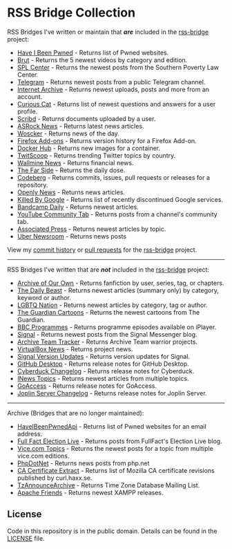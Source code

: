 # RSS Bridge Collection

RSS Bridges I've written or maintain that ***are*** included in the [rss-bridge](https://github.com/RSS-Bridge/rss-bridge) project:

- [Have I Been Pwned](https://github.com/RSS-Bridge/rss-bridge/blob/master/bridges/HaveIBeenPwnedBridge.php) - Returns list of Pwned websites.
- [Brut](https://github.com/RSS-Bridge/rss-bridge/blob/master/bridges/BrutBridge.php) - Returns the 5 newest videos by category and edition.
- [SPL Center](https://github.com/RSS-Bridge/rss-bridge/blob/master/bridges/SplCenterBridge.php) - Returns the newest posts from the Southern Poverty Law Center.
- [Telegram](https://github.com/RSS-Bridge/rss-bridge/blob/master/bridges/TelegramBridge.php) - Returns newest posts from a public Telegram channel.
- [Internet Archive](https://github.com/RSS-Bridge/rss-bridge/blob/master/bridges/InternetArchiveBridge.php) - Returns newest uploads, posts and more from an account.
- [Curious Cat](https://github.com/RSS-Bridge/rss-bridge/blob/master/bridges/CuriousCatBridge.php) - Returns list of newest questions and answers for a user profile.
- [Scribd](https://github.com/RSS-Bridge/rss-bridge/blob/master/bridges/ScribdBridge.php) - Returns documents uploaded by a user.
- [ASRock News](https://github.com/RSS-Bridge/rss-bridge/blob/master/bridges/ASRockNewsBridge.php) - Returns latest news articles.
- [Woscker](https://github.com/RSS-Bridge/rss-bridge/blob/master/bridges/WosckerBridge.php) - Returns news of the day.
- [Firefox Add-ons](https://github.com/RSS-Bridge/rss-bridge/blob/master/bridges/FirefoxAddonsBridge.php) - Returns version history for a Firefox Add-on.
- [Docker Hub](https://github.com/RSS-Bridge/rss-bridge/blob/master/bridges/DockerHubBridge.php) - Returns new images for a container.
- [TwitScoop](https://github.com/RSS-Bridge/rss-bridge/blob/master/bridges/TwitScoopBridge.php) - Returns trending Twitter topics by country.
- [Wallmine News](https://github.com/RSS-Bridge/rss-bridge/blob/master/bridges/WallmineNewsBridge.php) - Returns financial news.
- [The Far Side](https://github.com/RSS-Bridge/rss-bridge/blob/master/bridges/TheFarSideBridge.php) - Returns the daily dose.
- [Codeberg](https://github.com/RSS-Bridge/rss-bridge/blob/master/bridges/CodebergBridge.php) - Returns commits, issues, pull requests or releases for a repository.
- [Openly News](https://github.com/RSS-Bridge/rss-bridge/blob/master/bridges/OpenlyBridge.php) - Returns news articles.
- [Killed By Google](https://github.com/RSS-Bridge/rss-bridge/blob/master/bridges/KilledbyGoogleBridge.php) - Returns list of recently discontinued Google services.
- [Bandcamp Daily](https://github.com/RSS-Bridge/rss-bridge/blob/master/bridges/BandcampDailyBridge.php) - Returns newest articles.
- [YouTube Community Tab](https://github.com/RSS-Bridge/rss-bridge/blob/master/bridges/YouTubeCommunityTabBridge.php) - Returns posts from a channel's community tab.
- [Associated Press](https://github.com/RSS-Bridge/rss-bridge/blob/master/bridges/AssociatedPressNewsBridge.php) - Returns newest articles by topic.
- [Uber Newsroom](https://github.com/RSS-Bridge/rss-bridge/blob/master/bridges/UberNewsroomBridge.php) - Returns news posts

View my [commit history](https://github.com/RSS-Bridge/rss-bridge/commits?author=verifiedjoseph) or [pull requests](https://github.com/RSS-Bridge/rss-bridge/pulls?utf8=%E2%9C%93&q=is%3Apr+author%3AVerifiedJoseph) for the [rss-bridge](https://github.com/RSS-Bridge/rss-bridge) project.

---

RSS Bridges I've written that are ***not*** included in the [rss-bridge](https://github.com/RSS-Bridge/rss-bridge) project:

- [Archive of Our Own](bridges/ArchiveofOurOwnBridge.php) - Returns fanfiction by user, series, tag, or chapters.
- [The Daily Beast](bridges/TheDailyBeastBridge.php) - Returns newest articles (summary only) by category, keyword or author.
- [LGBTQ Nation](bridges/LgbtqNationBridge.php) - Returns newest articles by category, tag or author.
- [The Guardian Cartoons](bridges/TheGuardianCartoonsBridge.php) - Returns the newest cartoons from The Guardian.
- [BBC Programmes](bridges/BBCProgrammesBridge.php) - Returns programme episodes available on iPlayer.
- [Signal](bridges/SignalBridge.php) - Returns newest posts from the Signal Messenger blog.
- [Archive Team Tracker](bridges/ArchiveTeamTrackerBridge.php) - Returns Archive Team warrior projects.
- [VirtualBox News](bridges/VirtualBoxNewsBridge.php) - Returns project news.
- [Signal Version Updates](bridges/SignalVersionUpdatesBridge.php) - Returns version updates for Signal.
- [GitHub Desktop](bridges/GitHubDesktopBridge.php) - Returns release notes for GitHub Desktop.
- [Cyberduck Changelog](bridges/CyberDuckChangeLogBridge.php) - Returns release notes for Cyberduck.
- [INews Topics](bridges/InewsTopicBridge.php) - Returns newest articles from multiple topics.
- [GoAccess](bridges/GoAccessBridge.php) - Returns release notes for GoAccess.
- [Joplin Server Changelog](bridges/JoplinServerChangeLogBridge.php) - Returns release notes for Joplin Server.

---

Archive (Bridges that are no longer maintained):

- [HaveIBeenPwnedApi](archive/HaveIBeenPwnedApiBridge.php) - Returns list of Pwned websites for an email address.
- [Full Fact Election Live](archive/FullFactElectionLiveBridge.php) - Returns posts from FullFact's Election Live blog.
- [Vice.com Topics](archive/ViceTopicBridge.php) - Returns the newest posts for a topic from multiple vice.com editions.
- [PhpDotNet](archive/PhpDotNetBridge.php) - Returns news posts from php.net
- [CA Certificate Extract](archive/CaExtractBridge.php) - Returns list of Mozilla CA certificate revisions published by curl.haxx.se.
- [TzAnnounceArchive](archive/TzAnnounceArchiveBridge.php) - Returns Time Zone Database Mailing List.
- [Apache Friends](archive/ApacheFriendsBridge.php) - Returns newest XAMPP releases.

## License

Code in this repository is in the public domain. Details can be found in the [LICENSE](LICENSE) file. 
